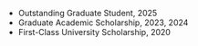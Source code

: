 - Outstanding Graduate Student, 2025
- Graduate Academic Scholarship, 2023, 2024
- First-Class University Scholarship, 2020
